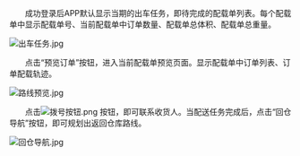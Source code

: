 &emsp;&emsp;成功登录后APP默认显示当期的出车任务，即待完成的配载单列表。每个配载单中显示配载单号、当前配载单中订单数量、配载单总体积、配载单总重量。  

![出车任务.jpg](https://i.loli.net/2019/01/16/5c3ea45ec9ba7.jpg ':size=200')  
  
&emsp;&emsp;点击“预览订单”按钮，进入当前配载单预览页面。显示配载单中订单列表、订单配载轨迹。  

![路线预览.jpg](https://i.loli.net/2019/01/16/5c3ea4826eaac.jpg ':size=200')  

  
&emsp;&emsp;点击![拨号按钮.png](https://i.loli.net/2019/01/16/5c3ed24db1581.png) 按钮，即可联系收货人。当配送任务完成后，点击“回仓导航”按钮，即可规划出返回仓库路线。
  
![回仓导航.jpg](https://i.loli.net/2019/01/16/5c3ea45f04d28.jpg ':size=200')

 
